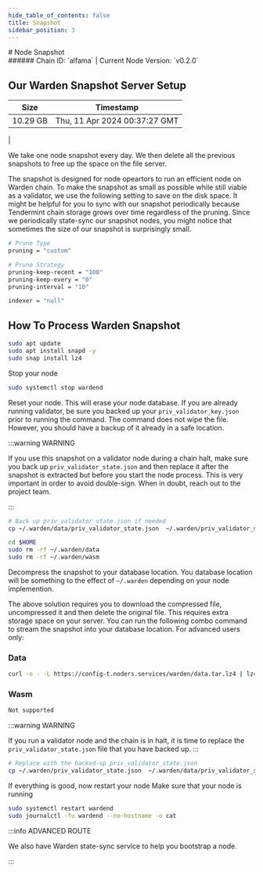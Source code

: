 ```yaml
---
hide_table_of_contents: false
title: Snapshot
sidebar_position: 3
---
```


<div class="h1-with-icon icon-warden">
# Node Snapshot
</div>
###### Chain ID: `alfama` | Current Node Version: `v0.2.0`

## Our Warden Snapshot Server Setup

| Size   | Timestamp    |
|--------|--------------|
| 10.29 GB | Thu, 11 Apr 2024 00:37:27 GMT  |


We take one node snapshot every day. We then delete all the previous snapshots to free up the space on the file server.

The snapshot is designed for node opeartors to run an efficient node on Warden chain. To make the snapshot as small as possible while still viable as a validator, we use the following setting to save on the disk space. It might be helpful for you to sync with our snapshot periodically because Tendermint chain storage grows over time regardless of the pruning. Since we periodically state-sync our snapshot nodes, you might notice that sometimes the size of our snapshot is surprisingly small.

```bash title="app.toml"
# Prune Type
pruning = "custom"

# Prune Strategy
pruning-keep-recent = "100"
pruning-keep-every = "0"
pruning-interval = "10"
```

```bash title="config.toml"
indexer = "null"
```

## How To Process Warden Snapshot
```bash
sudo apt update
sudo apt install snapd -y
sudo snap install lz4
```

Stop your node
```bash
sudo systemctl stop wardend
```
Reset your node. This will erase your node database. If you are already running validator, be sure you backed up your `priv_validator_key.json` prior to running the command. The command does not wipe the file. However, you should have a backup of it already in a safe location.

:::warning WARNING

If you use this snapshot on a validator node during a chain halt, make sure you back up `priv_validator_state.json` and then replace it after the snapshot is extracted but before you start the node process. This is very important in order to avoid double-sign. When in doubt, reach out to the project team.

:::

```bash
# Back up priv_validator_state.json if needed
cp ~/.warden/data/priv_validator_state.json  ~/.warden/priv_validator_state.json

cd $HOME
sudo rm -rf ~/.warden/data
sudo rm -rf ~/.warden/wasm
```

Decompress the snapshot to your database location. You database location will be something to the effect of `~/.warden` depending on your node implemention.

The above solution requires you to download the compressed file, uncompressed it and then delete the original file. This requires extra storage space on your server. You can run the following combo command to stream the snapshot into your database location. For advanced users only:
### Data
```bash
curl -o - -L https://config-t.noders.services/warden/data.tar.lz4 | lz4 -d | tar -x -C ~/.warden
```
### Wasm
```bash
Not supported
```

:::warning WARNING

If you run a validator node and the chain is in halt, it is time to replace the `priv_validator_state.json` file that you have backed up.
:::

```bash
# Replace with the backed-up priv_validator_state.json
cp ~/.warden/priv_validator_state.json  ~/.warden/data/priv_validator_state.json
```

If everything is good, now restart your node
Make sure that your node is running

```bash
sudo systemctl restart wardend
sudo journalctl -fu wardend --no-hostname -o cat
```

:::info ADVANCED ROUTE

We also have Warden state-sync service to help you bootstrap a node.

:::
